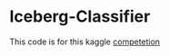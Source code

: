 # Iceberg-Classifier

This code is for this kaggle [competetion](https://www.kaggle.com/c/statoil-iceberg-classifier-challenge)
